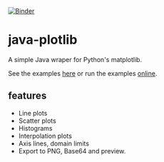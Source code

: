 [![Binder](https://mybinder.org/badge_logo.svg)](https://mybinder.org/v2/gh/ruivieira/java-plotlib/master?filepath=docs%2Fexamples.ipynb)
# java-plotlib

A simple Java wraper for Python's matplotlib.

See the examples [here](docs/examples.ipynb) or run the examples [online](https://mybinder.org/v2/gh/ruivieira/java-plotlib/master?filepath=docs%2Fexamples.ipynb).

## features

* Line plots
* Scatter plots
* Histograms
* Interpolation plots
* Axis lines, domain limits
* Export to PNG, Base64 and preview.